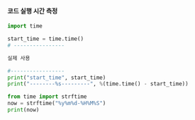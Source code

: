 #### 코드 실행 시간 측정

```python
import time

start_time = time.time()
# ----------------

실제 사용

#-----------------
print("start_time", start_time)
print("--------%s---------", %(time.time() - start_time))
```
```python
from time import strftime
now = strftime("%y%m%d-%H%M%S")
print(now)
```